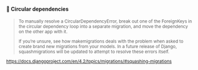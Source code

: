 #### 🫣 Circular dependencies

<small>

> To manually resolve a CircularDependencyError, break out one of the ForeignKeys in the circular dependency loop into a separate migration, and move the dependency on the other app with it.
> 
> If you’re unsure, see how makemigrations deals with the problem when asked to create brand new migrations from your models. In a future release of Django, squashmigrations will be updated to attempt to resolve these errors itself.

https://docs.djangoproject.com/en/4.2/topics/migrations/#squashing-migrations

</small>


<aside class="notes">
</aside>
